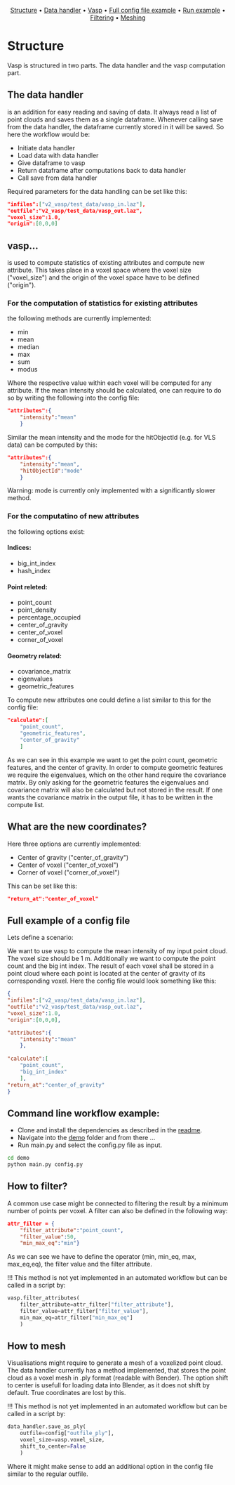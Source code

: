 <p align="center">
  <a href="#structure">Structure</a> •
  <a href="#the-data-handler">Data handler</a> •
  <a href="#vasp">Vasp</a> •
  <a href="#full-example-of-a-config-file">Full config file example</a> •
  <a href="#command-line-workflow-example">Run example</a> •
  <a href="#how-to-filter">Filtering</a> •
  <a href="#how-to-mesh">Meshing</a>
</p>

# Structure
Vasp is structured in two parts. The data handler and the vasp computation part.
## The data handler
is an addition for easy reading and saving of data. It always read a list of point clouds and saves them as a single dataframe. Whenever calling save from the data handler, the dataframe currently stored in it will be saved. So here the workflow would be:
* Initiate data handler
* Load data with data handler
* Give dataframe to vasp
* Return dataframe after computations back to data handler
* Call save from data handler  

Required parameters for the data handling can be set like this:

```json
"infiles":["v2_vasp/test_data/vasp_in.laz"],
"outfile":"v2_vasp/test_data/vasp_out.laz",
"voxel_size":1.0,
"origin":[0,0,0]
```


## vasp...
is used to compute statistics of existing attributes and compute new attribute. This takes place in a voxel space where the voxel size ("voxel_size") and the origin of the voxel space have to be defined ("origin"). 

### For the computation of statistics for existing attributes
the following methods are currently implemented:
* min
* mean
* median
* max
* sum
* modus

Where the respective value within each voxel will be computed for any attribute. If the mean intensity should be calculated, one can require to do so by writing the following into the config file:
```json
"attributes":{
    "intensity":"mean"
    }
```
Similar the mean intensity and the mode for the hitObjectId (e.g. for VLS data) can be computed by this:

```json
"attributes":{
    "intensity":"mean",
    "hitObjectId":"mode"
    }
```
Warning: mode is currently only implemented with a significantly slower method.


### For the computatino of new attributes
the following options exist:

#### Indices:
* big_int_index
* hash_index

#### Point releted:
* point_count
* point_density
* percentage_occupied
* center_of_gravity
* center_of_voxel
* corner_of_voxel


#### Geometry related:
  * covariance_matrix 
  * eigenvalues
  * geometric_features
  
To compute new attributes one could define a list similar to this for the config file:

```json
"calculate":[   
    "point_count",
    "geometric_features",
    "center_of_gravity"
    ]
```
As we can see in this example we want to get the point count, geometric features, and the center of gravity. In order to compute geometric features we require the eigenvalues, which on the other hand require the covariance matrix. By only asking for the geometric features the eigenvalues and covariance matrix will also be calculated but not stored in the result. If one wants the covariance matrix in the output file, it has to be written in the compute list.

## What are the new coordinates?
Here three options are currently implemented:
* Center of gravity     ("center_of_gravity")
* Center of voxel       ("center_of_voxel")
* Corner of voxel       ("corner_of_voxel")

This can be set like this:
```json
"return_at":"center_of_voxel"
```

## Full example of a config file
Lets define a scenario:

We want to use vasp to compute the mean intensity of my input point cloud. The voxel size should be 1 m. Additionally we want to compute the point count and the big int index. The result of each voxel shall be stored in a point cloud where each point is located at the center of gravity of its corresponding voxel. Here the config file would look something like this:

```json
{
"infiles":["v2_vasp/test_data/vasp_in.laz"],
"outfile":"v2_vasp/test_data/vasp_out.laz",
"voxel_size":1.0,
"origin":[0,0,0],

"attributes":{
    "intensity":"mean"
    },
    
"calculate":[   
    "point_count",
    "big_int_index"
    ],
"return_at":"center_of_gravity"
}
```

## Command line workflow example:
* Clone and install the dependencies as described in the [readme](readme.md).
* Navigate into the [demo](./demo) folder and from there ...
* Run main.py and select the config.py file as input.
  
```bash 
cd demo
python main.py config.py
```

## How to filter?
A common use case might be connected to filtering the result by a minimum number of points per voxel. A filter can also be defined in the following way:

```json 
attr_filter = {
    "filter_attribute":"point_count",
    "filter_value":50,
    "min_max_eq":"min"}
```

As we can see we have to define the operator (min, min_eq, max, max_eq,eq), the filter value and the filter attribute.

!!! This method is not yet implemented in an automated workflow but can be called in a script by:

```python
vasp.filter_attributes(
    filter_attribute=attr_filter["filter_attribute"],
    filter_value=attr_filter["filter_value"],
    min_max_eq=attr_filter["min_max_eq"]
    )
```

## How to mesh
Visualisations might require to generate a mesh of a voxelized point cloud. The data handler currently has a method implemented, that stores the point cloud as a voxel mesh in .ply format (readable with Bender). The option shift to center is usefull for loading data into Blender, as it does not shift by default. True coordinates are lost by this.

!!! This method is not yet implemented in an automated workflow but can be called in a script by:

```python
data_handler.save_as_ply(
    outfile=config["outfile_ply"],
    voxel_size=vasp.voxel_size,
    shift_to_center=False
    ) 
```
Where it might make sense to add an additional option in the config file similar to the regular outfile.